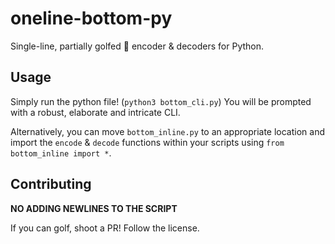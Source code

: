 # oneline-bottom-py
Single-line, partially golfed 🥺 encoder &amp; decoders for Python.

## Usage

Simply run the python file! (`python3 bottom_cli.py`) You will be prompted with a robust, elaborate and intricate CLI.

Alternatively, you can move `bottom_inline.py` to an appropriate location and import the `encode` & `decode` functions within your scripts using `from bottom_inline import *`.

## Contributing

**NO ADDING NEWLINES TO THE SCRIPT**

If you can golf, shoot a PR! Follow the license. 
